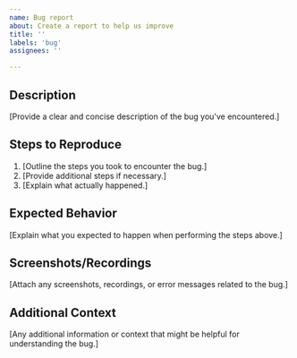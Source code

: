```yaml
---
name: Bug report
about: Create a report to help us improve
title: ''
labels: 'bug'
assignees: ''

---
```


## Description
[Provide a clear and concise description of the bug you've encountered.]

## Steps to Reproduce
1. [Outline the steps you took to encounter the bug.]
2. [Provide additional steps if necessary.]
3. [Explain what actually happened.]

## Expected Behavior
[Explain what you expected to happen when performing the steps above.]

## Screenshots/Recordings
[Attach any screenshots, recordings, or error messages related to the bug.]

## Additional Context
[Any additional information or context that might be helpful for understanding the bug.]